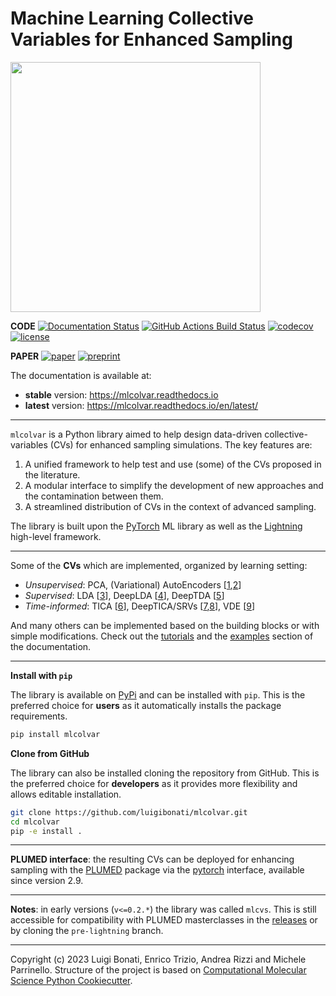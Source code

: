 Machine Learning Collective Variables for Enhanced Sampling
=================================================

[<img src="https://raw.githubusercontent.com/luigibonati/mlcolvar/main/docs/images/logo_name_black_big.png" width="400" />](https://mlcolvar.readthedocs.io/en/stable/)

[//]: # (Badges)
**CODE**  [![Documentation Status](https://readthedocs.org/projects/mlcolvar/badge/?version=stable)](https://mlcolvar.readthedocs.io/en/stable/)  [![GitHub Actions Build Status](https://github.com/luigibonati/mlcolvar/actions/workflows/CI.yaml/badge.svg?branch=main)](https://github.com/luigibonati/mlcolvar/actions?query=workflow%3ACI)
[![codecov](https://codecov.io/gh/luigibonati/mlcolvar/branch/main/graph/badge.svg?token=H01H68KNNG)](https://codecov.io/gh/luigibonati/mlcolvar)
[![license](https://img.shields.io/github/license/luigibonati/mlcolvar)](https://github.com/luigibonati/mlcolvar/blob/main/LICENSE)

**PAPER** [![paper](https://img.shields.io/badge/JCP-10.1063/5.0156343-blue)](https://doi.org/10.1063/5.0156343)
[![preprint](https://img.shields.io/badge/arXiv-2305.19980-lightblue)](https://arxiv.org/abs/2305.19980)

The documentation is available at:
- **stable** version: https://mlcolvar.readthedocs.io
- **latest** version: https://mlcolvar.readthedocs.io/en/latest/

---

`mlcolvar` is a Python library aimed to help design data-driven collective-variables (CVs) for enhanced sampling simulations. The key features are:

1. A unified framework to help test and use (some) of the CVs proposed in the literature. 
2. A modular interface to simplify the development of new approaches and the contamination between them.
3. A streamlined distribution of CVs in the context of advanced sampling. 

The library is built upon the [PyTorch](https://pytorch.org/) ML library as well as the [Lightning](https://lightning.ai/) high-level framework. 

---

Some of the **CVs** which are implemented, organized by learning setting:
- _Unsupervised_: PCA, (Variational) AutoEncoders [[1](http://dx.doi.org/%2010.1002/jcc.25520),[2](http://dx.doi.org/%2010.1021/acs.jctc.1c00415)]
- _Supervised_: LDA [[3](http://dx.doi.org/10.1021/acs.jpclett.8b00733)], DeepLDA [[4](http://dx.doi.org/%2010.1021/acs.jpclett.0c00535)], DeepTDA [[5](http://dx.doi.org/%2010.1021/acs.jpclett.1c02317)]
- _Time-informed_: TICA [[6](http://dx.doi.org/%2010.1063/1.4811489)], DeepTICA/SRVs [[7](http://dx.doi.org/10.1073/pnas.2113533118),[8](http://dx.doi.org/%2010.1063/1.5092521)], VDE [[9](http://dx.doi.org/10.1103/PhysRevE.97.062412)]

And many others can be implemented based on the building blocks or with simple modifications. Check out the [tutorials](https://mlcolvar.readthedocs.io/en/stable/tutorials.html) and the [examples](https://mlcolvar.readthedocs.io/en/stable/examples.html) section of the documentation.

---


**Install with `pip`**

The library is available on [PyPi](https://pypi.org/project/mlcolvar/) and can be installed with `pip`. This is the preferred choice for **users** as it automatically installs the package requirements. 

```bash
pip install mlcolvar
```

**Clone from GitHub**

The library can also be installed cloning the repository from GitHub. This is the preferred choice for **developers** as it provides more flexibility and allows editable installation.

```bash
git clone https://github.com/luigibonati/mlcolvar.git
cd mlcolvar
pip -e install .
```



---

**PLUMED interface**: the resulting CVs can be deployed for enhancing sampling with the [PLUMED](https://www.plumed.org/) package via the [pytorch](https://www.plumed.org/doc-master/user-doc/html/_p_y_t_o_r_c_h__m_o_d_e_l.html>`_) interface, available since version 2.9. 

---

**Notes**: in early versions (`v<=0.2.*`) the library was called `mlcvs`. This is still accessible for compatibility with PLUMED masterclasses in the [releases](https://github.com/luigibonati/mlcolvar/releases) or by cloning the `pre-lightning` branch.

---

Copyright (c) 2023 Luigi Bonati, Enrico Trizio, Andrea Rizzi and Michele Parrinello. 
Structure of the project is based on 
[Computational Molecular Science Python Cookiecutter](https://github.com/molssi/cookiecutter-cms).
